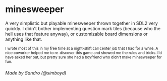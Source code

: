 # minesweeper
A very simplistic but playable minesweeper thrown together in SDL2 very quickly. I didn't bother implementing question mark tiles (because who the hell uses that feature anyway), or customizable board dimensions or anything like that.

<small>I wrote most of this in my free time at a night-shift call center job that I had for a while. A nice coworker helped me to re-discover this game and showed me the rules and tricks. I'd have asked her out, but pretty sure she had a boyfriend who didn't make minesweeper for fun.</small>


###### Made by Sandro (@simboyd)

